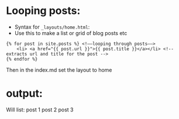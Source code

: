 # Looping posts:

- Syntax for `_layouts/home.html`:
- Use this to make a list or grid of blog posts etc

```
{% for post in site.posts %} <!––looping through posts––>
	<li> <a href="{{ post.url }}">{{ post.title }}</a></li> <!-- extracts url and title for the post -->
{% endfor %}
```

Then in the index.md set the layout to home

# output:
Will list:
post 1
post 2
post 3
